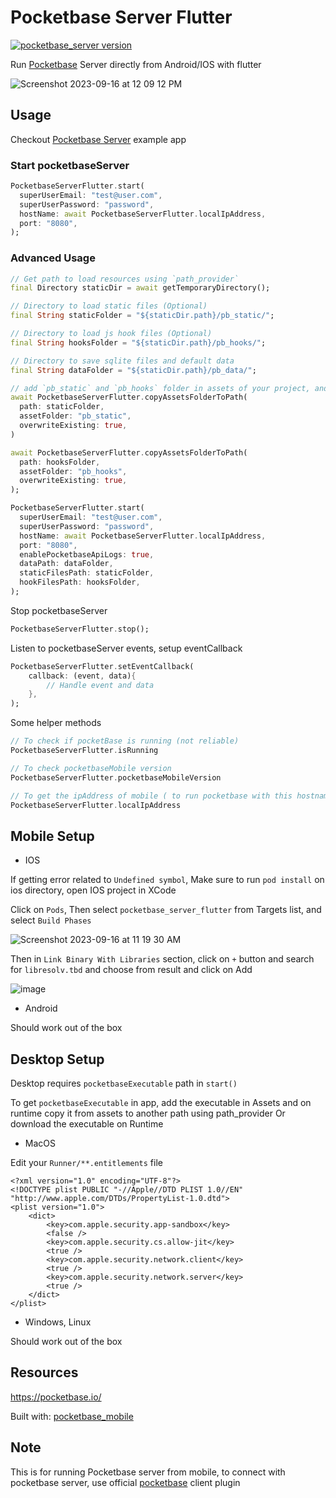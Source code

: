 # Pocketbase Server Flutter

[![pocketbase_server version](https://img.shields.io/pub/v/pocketbase_server_flutter?label=pocketbase_server_flutter)](https://pub.dev/packages/pocketbase_server_flutter)

Run [Pocketbase](https://pocketbase.io/) Server directly from Android/IOS with flutter

![Screenshot 2023-09-16 at 12 09 12 PM](https://github.com/rohitsangwan01/pocketbase_server_flutter/assets/59526499/4fa49d31-b9f6-4161-8f6b-050c2dea6d2a)

## Usage

Checkout [Pocketbase Server](https://github.com/rohitsangwan01/pocketbase_server_flutter_app) example app

### Start pocketbaseServer

```dart
PocketbaseServerFlutter.start(
  superUserEmail: "test@user.com",
  superUserPassword: "password",
  hostName: await PocketbaseServerFlutter.localIpAddress,
  port: "8080",
);
```

### Advanced Usage

```dart
// Get path to load resources using `path_provider`
final Directory staticDir = await getTemporaryDirectory();

// Directory to load static files (Optional)
final String staticFolder = "${staticDir.path}/pb_static/";

// Directory to load js hook files (Optional)
final String hooksFolder = "${staticDir.path}/pb_hooks/";

// Directory to save sqlite files and default data
final String dataFolder = "${staticDir.path}/pb_data/";

// add `pb_static` and `pb_hooks` folder in assets of your project, and load all files from assets to given path
await PocketbaseServerFlutter.copyAssetsFolderToPath(
  path: staticFolder,
  assetFolder: "pb_static",
  overwriteExisting: true,
)

await PocketbaseServerFlutter.copyAssetsFolderToPath(
  path: hooksFolder,
  assetFolder: "pb_hooks",
  overwriteExisting: true,
);

PocketbaseServerFlutter.start(
  superUserEmail: "test@user.com",
  superUserPassword: "password",
  hostName: await PocketbaseServerFlutter.localIpAddress,
  port: "8080",
  enablePocketbaseApiLogs: true,
  dataPath: dataFolder,
  staticFilesPath: staticFolder,
  hookFilesPath: hooksFolder,
);
```

Stop pocketbaseServer

```dart
PocketbaseServerFlutter.stop();
```

Listen to pocketbaseServer events, setup eventCallback

```dart
PocketbaseServerFlutter.setEventCallback(
    callback: (event, data){
        // Handle event and data
    },
);
```

Some helper methods

```dart
// To check if pocketBase is running (not reliable)
PocketbaseServerFlutter.isRunning

// To check pocketbaseMobile version
PocketbaseServerFlutter.pocketbaseMobileVersion

// To get the ipAddress of mobile ( to run pocketbase with this hostname )
PocketbaseServerFlutter.localIpAddress
```

## Mobile Setup

- IOS

If getting error related to `Undefined symbol`, Make sure to run `pod install` on ios directory, open IOS project in XCode

Click on `Pods`, Then select `pocketbase_server_flutter` from Targets list, and select `Build Phases`

![Screenshot 2023-09-16 at 11 19 30 AM](https://github.com/rohitsangwan01/pocketbase_server_flutter/assets/59526499/95a13223-252c-4a1d-a0de-4c85fbe32b81)

Then in `Link Binary With Libraries` section, click on `+` button and search for `libresolv.tbd` and choose from result and click on Add

![image](https://github.com/rohitsangwan01/pocketbase_server_flutter/assets/59526499/412fda4d-48b4-44df-88dc-6134c1339518)

- Android

Should work out of the box

## Desktop Setup

Desktop requires `pocketbaseExecutable` path in `start()`

To get `pocketbaseExecutable` in app, add the executable in Assets and on runtime copy it from assets to another path using path_provider
Or download the executable on Runtime

- MacOS

Edit your `Runner/**.entitlements` file

```plist
<?xml version="1.0" encoding="UTF-8"?>
<!DOCTYPE plist PUBLIC "-//Apple//DTD PLIST 1.0//EN" "http://www.apple.com/DTDs/PropertyList-1.0.dtd">
<plist version="1.0">
	<dict>
		<key>com.apple.security.app-sandbox</key>
		<false />
		<key>com.apple.security.cs.allow-jit</key>
		<true />
		<key>com.apple.security.network.client</key>
		<true />
		<key>com.apple.security.network.server</key>
		<true />
	</dict>
</plist>
```

- Windows, Linux

Should work out of the box

## Resources

https://pocketbase.io/

Built with: [pocketbase_mobile](https://github.com/rohitsangwan01/pocketbase_mobile)

## Note

This is for running Pocketbase server from mobile, to connect with pocketbase server, use official [pocketbase](https://pub.dev/packages/pocketbase) client plugin
